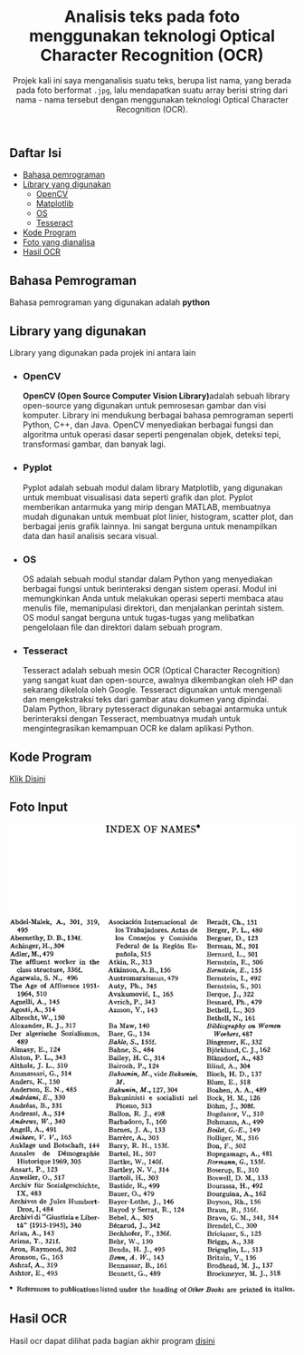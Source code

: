 <html>
  <body>
    <header>
      <h1>Analisis teks pada foto menggunakan teknologi Optical Character Recognition (OCR)</h1>
      <p>Projek kali ini saya menganalisis suatu teks, berupa list nama, yang berada pada foto berformat <code>.jpg</code>, lalu mendapatkan suatu array berisi string dari nama - nama tersebut dengan menggunakan teknologi Optical Character Recognition (OCR).</p>
    </header>
    <main>
      <div id="daftarIsi">
        <h2>Daftar Isi</h2>
        <ul>
          <li><a href="#bahasa">Bahasa pemrograman</a></li>
          <li>
            <a href="#library">Library yang digunakan</a>
            <ul>
              <li><a href="#cv2">OpenCV</a></li>
              <li><a href="#plt">Matplotlib</a></li>
              <li><a href="#os">OS</a></li>
              <li><a href="#tess">Tesseract</a></li>
            </ul>
          </li>
          <li><a href="#code">Kode Program</a></li>
          <li><a href="#input">Foto yang dianalisa</a></li>
          <li><a href="#hasil">Hasil OCR</a></li>
        </ul>
      </div>
      <div id="bahasa">
        <h2>Bahasa Pemrograman</h2>
        <p>
          Bahasa pemrograman yang digunakan adalah <b>python</b>
        </p>
      </div>
      <div id="library">
        <h2>Library yang digunakan</h2>
        <p>Library yang digunakan pada projek ini antara lain</p>
        <ul>
          <li id="cv2">
            <h3>OpenCV</h3>
            <p><b>OpenCV (Open Source Computer Vision Library)</b>adalah sebuah library open-source yang digunakan untuk pemrosesan gambar dan visi komputer. Library ini mendukung berbagai bahasa pemrograman seperti Python, C++, dan Java. OpenCV menyediakan berbagai fungsi dan algoritma untuk operasi dasar seperti pengenalan objek, deteksi tepi, transformasi gambar, dan banyak lagi.</p>
          </li>
          <li id="plt">
            <h3>Pyplot</h3>
            <p>Pyplot adalah sebuah modul dalam library Matplotlib, yang digunakan untuk membuat visualisasi data seperti grafik dan plot. Pyplot memberikan antarmuka yang mirip dengan MATLAB, membuatnya mudah digunakan untuk membuat plot linier, histogram, scatter plot, dan berbagai jenis grafik lainnya. Ini sangat berguna untuk menampilkan data dan hasil analisis secara visual.</p>
          </li>
          <li id="os">
            <h3>OS</h3>
            <p>OS adalah sebuah modul standar dalam Python yang menyediakan berbagai fungsi untuk berinteraksi dengan sistem operasi. Modul ini memungkinkan Anda untuk melakukan operasi seperti membaca atau menulis file, memanipulasi direktori, dan menjalankan perintah sistem. OS modul sangat berguna untuk tugas-tugas yang melibatkan pengelolaan file dan direktori dalam sebuah program.</p>
          </li>
          <li id="tess">
            <h3>Tesseract</h3>
            <p>Tesseract adalah sebuah mesin OCR (Optical Character Recognition) yang sangat kuat dan open-source, awalnya dikembangkan oleh HP dan sekarang dikelola oleh Google. Tesseract digunakan untuk mengenali dan mengekstraksi teks dari gambar atau dokumen yang dipindai. Dalam Python, library pytesseract digunakan sebagai antarmuka untuk berinteraksi dengan Tesseract, membuatnya mudah untuk mengintegrasikan kemampuan OCR ke dalam aplikasi Python.</p>
          </li>
        </ul>
      </div>
      <div id="code">
        <h2>Kode Program</h2>
        <a href="https://github.com/RakaPratama8/optical-character-recognition-analysis/blob/master/ocr_process.ipynb">Klik Disini</a>
      </div>
      <div id="input">
        <h2>Foto Input</h2>
        <img src="https://github.com/RakaPratama8/optical-character-recognition-analysis/blob/master/data/list-of-names.jpg"></img>
      </div>
      <div id="hasil">
        <h2>Hasil OCR</h2>
        <p>Hasil ocr dapat dilihat pada bagian akhir program <a href="https://github.com/RakaPratama8/optical-character-recognition-analysis/blob/master/ocr_process.ipynb">disini</a> </p>
      </div>
    </main>
  </body>
</html>
